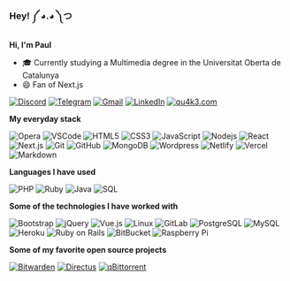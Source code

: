 ### Hey! ༼ ◕.◕ ༽つ

<!--
- 🔭 I’m currently working on ...
- 🌱 I’m currently learning ...
- 👯 I’m looking to collaborate on ...
- 🤔 I’m looking for help with ...
- 💬 Ask me about ...
- 📫 How to reach me: ...
- 😄 Pronouns: ...
- ⚡ Fun fact: ...
-->

**Hi, I'm Paul**

-   🎓 Currently studying a Multimedia degree in the Universitat Oberta de Catalunya
-   😄 Fan of Next.js

[![Discord](https://img.shields.io/badge/-discord-7289DA?style=for-the-badge&logo=discord&logoColor=white)](https://discord.com/users/147882388347682816)
[![Telegram](https://img.shields.io/badge/-telegram-2CA5E0?style=for-the-badge&logo=telegram&logoColor=white)](https://t.me/paulqk3)
[![Gmail](https://img.shields.io/badge/-gmail-D14836?style=for-the-badge&logo=gmail&logoColor=white)](mailto:paul.guillamon@gmail.com)
[![LinkedIn](https://img.shields.io/badge/-linkedin-0077B5?style=for-the-badge&logo=linkedin&logoColor=white)](https://www.linkedin.com/in/paulguillamon/)
[![qu4k3.com](https://img.shields.io/badge/-qu4k3.com-000000?style=for-the-badge&logo=react&logoColor=white)](https://qu4k3.com/)

**My everyday stack**

![Opera](https://img.shields.io/badge/-opera-FF1B2D?style=flat&logo=opera&logoColor=ffffff)
![VSCode](https://img.shields.io/badge/-VS%20Code-007ACC?style=flat&logo=Visual-Studio-Code&logoColor=ffffff)
![HTML5](https://img.shields.io/badge/-html5-E34F26?style=flat&logo=html5&logoColor=ffffff)
![CSS3](https://img.shields.io/badge/-css3-1572B6?style=flat&logo=css3&logoColor=ffffff)
![JavaScript](https://img.shields.io/badge/-JavaScript-F7DF1E?style=flat&logo=javascript&logoColor=000000)
![Nodejs](https://img.shields.io/badge/-Nodejs-339933?style=flat&logo=Node.js&logoColor=ffffff)
![React](https://img.shields.io/badge/-React-61DAFB?style=flat&logo=React&logoColor=ffffff)
![Next.js](https://img.shields.io/badge/-Next.js-000000?style=flat&logo=Next.js&logoColor=ffffff)
![Git](https://img.shields.io/badge/-Git-F05032?style=flat&logo=git&logoColor=ffffff)
![GitHub](https://img.shields.io/badge/-GitHub-000000?style=flat&logo=github&logoColor=FFFFFF)
![MongoDB](https://img.shields.io/badge/-MongoDB-47A248?style=flat&logo=mongodb&logoColor=FFFFFF)
![Wordpress](https://img.shields.io/badge/-Wordpress-21759B?style=flat&logo=Wordpress&logoColor=FFFFFF)
![Netlify](https://img.shields.io/badge/-Netlify-00C7B7?style=flat&logo=Netlify&logoColor=FFFFFF)
![Vercel](https://img.shields.io/badge/-Vercel-000000?style=flat&logo=Vercel&logoColor=FFFFFF)
![Markdown](https://img.shields.io/badge/-Markdown-000000?style=flat&logo=Markdown&logoColor=ffffff)


**Languages I have used**

![PHP](https://img.shields.io/badge/-PHP-777BB4?style=flat&logo=PHP&logoColor=ffffff)
![Ruby](https://img.shields.io/badge/-Ruby-CC342D?style=flat&logo=Ruby&logoColor=ffffff)
![Java](https://img.shields.io/badge/-Java-007396?style=flat&logo=Java&logoColor=ffffff)
![SQL](https://img.shields.io/badge/-SQL-4479A1?style=flat&logo=MySQL&logoColor=ffffff)
<!--
![GraphQL](https://img.shields.io/badge/-GraphQL-E10098?style=flat&logo=graphql)
![Apollo GraphQL](https://img.shields.io/badge/-Apollo%20GraphQL-311C87?style=flat&logo=apollo-graphql)
-->

**Some of the technologies I have worked with**

![Bootstrap](https://img.shields.io/badge/-Bootstrap-563D7C?style=flat&logo=bootstrap)
![jQuery](https://img.shields.io/badge/-jQuery-0769AD?style=flat&logo=jQuery&logoColor=ffffff)
![Vue.js](https://img.shields.io/badge/-Vue.js-4FC08D?style=flat&logo=Vue.js&logoColor=ffffff)
![Linux](https://img.shields.io/badge/-Linux-FCC624?style=flat&logo=linux&logoColor=ffffff)
![GitLab](https://img.shields.io/badge/-GitLab-FCA121?style=flat&logo=gitlab)
![PostgreSQL](https://img.shields.io/badge/-PostgreSQL-336791?style=flat&logo=postgresql)
![MySQL](https://img.shields.io/badge/-MySQL-4479A1?style=flat&logo=mysql&logoColor=ffffff)
![Heroku](https://img.shields.io/badge/-Heroku-430098?style=flat&logo=heroku&logoColor=ffffff)
![Ruby on Rails](https://img.shields.io/badge/-Ruby%20on%20Rails-CC0000?style=flat&logo=ruby-on-rails&logoColor=ffffff)
![BitBucket](https://img.shields.io/badge/-BitBucket-0052CC?style=flat&logo=bitbucket&logoColor=ffffff)
![Raspberry Pi](https://img.shields.io/badge/-Raspberry%20Pi-C51A4A?style=flat&logo=Raspberry-Pi&logoColor=ffffff)

**Some of my favorite open source projects**

[![Bitwarden](https://img.shields.io/badge/-Bitwarden-175DDC?style=flat&logo=bitwarden&logoColor=ffffff)](https://github.com/bitwarden/browser)
[![Directus](https://img.shields.io/badge/-Directus-263238?style=flat&logo=directus&logoColor=ffffff)](https://github.com/directus/directus)
[![qBittorrent](https://img.shields.io/badge/-qBittorrent-2f67ba?style=flat&logo=qBittorrent&logoColor=ffffff)](https://github.com/qbittorrent/qBittorrent)



